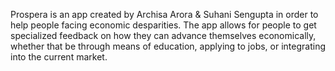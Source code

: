Prospera is an app created by Archisa Arora & Suhani Sengupta in order to help people facing economic desparities. The app allows for people to get specialized feedback on how they can advance themselves economically, whether that be through means of education, applying to jobs, or integrating into the current market. 
